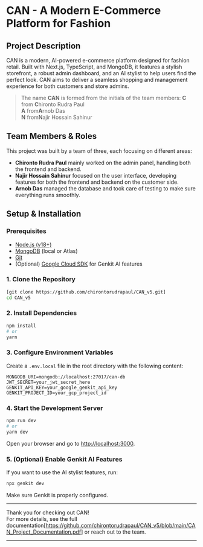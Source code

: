 # CAN - A Modern E-Commerce Platform for Fashion

## Project Description

CAN is a modern, AI-powered e-commerce platform designed for fashion retail. Built with Next.js, TypeScript, and MongoDB, it features a stylish storefront, a robust admin dashboard, and an AI stylist to help users find the perfect look. CAN aims to deliver a seamless shopping and management experience for both customers and store admins.

> The name **CAN** is formed from the initials of the team members:
**C** from **C**hironto Rudra Paul  
**A** from**A**rnob Das  
**N** from**N**ajir Hossain Sahinur

## Team Members & Roles

This project was built by a team of three, each focusing on different areas:

- **Chironto Rudra Paul** mainly worked on the admin panel, handling both the frontend and backend.
- **Najir Hossain Sahinur** focused on the user interface, developing features for both the frontend and backend on the customer side.
- **Arnob Das** managed the database and took care of testing to make sure everything runs smoothly.

## Setup & Installation

### Prerequisites

- [Node.js (v18+)](https://nodejs.org/)
- [MongoDB](https://www.mongodb.com/) (local or Atlas)
- [Git](https://git-scm.com/)
- (Optional) [Google Cloud SDK](https://cloud.google.com/sdk) for Genkit AI features

### 1. Clone the Repository

```bash
[git clone https://github.com/chirontorudrapaul/CAN_v5.git]
cd CAN_v5
```

### 2. Install Dependencies

```bash
npm install
# or
yarn
```

### 3. Configure Environment Variables

Create a `.env.local` file in the root directory with the following content:

```
MONGODB_URI=mongodb://localhost:27017/can-db
JWT_SECRET=your_jwt_secret_here
GENKIT_API_KEY=your_google_genkit_api_key
GENKIT_PROJECT_ID=your_gcp_project_id
```

### 4. Start the Development Server

```bash
npm run dev
# or
yarn dev
```

Open your browser and go to [http://localhost:3000](http://localhost:3000).

### 5. (Optional) Enable Genkit AI Features

If you want to use the AI stylist features, run:

```bash
npx genkit dev
```

Make sure Genkit is properly configured.

---

Thank you for checking out CAN!  
For more details, see the full documentation[https://github.com/chirontorudrapaul/CAN_v5/blob/main/CAN_Project_Documentation.pdf] or reach out to the team.

---

